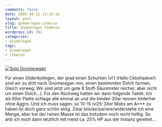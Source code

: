 ```yaml
---
comments: false
date: 2005-10-11 13:15:14
layout: post
slug: gnomeregan-itemrun
title: Gnomeregan Itemrun
wordpress_id: 701
categories:
- Gnomeregan
tags:
- Gnomeregan
- itemrun
---
```


[![Solo Gnomeregan](http://static.flickr.com/27/51111657_02d09db8c0.jpg)](http://www.flickr.com/photos/walsweer/51111657/)

Für einen Gildenkollegen, der grad einen Schurken lvl't (Hallo Ckbshadow!) sind wir zu dritt nach Gnomeregan rein, einen bestimmten Dolch farmen. Gleich vorweg: Wir sind jetzt um gute 8 Stoff-Säuretreter reicher, aber nicht um einen Dolch...). Für den Rückweg hatten wir dann folgende Taktik: Ich als 60er Platte schlage alle einmal an und die beiden 30er rennen hinterher ohne Aggro. Und ich muss sagen: so 10-15 lvl25-3Xer Mobs am A*** zu haben ist doch ganz schön eklig. Zwar blocke/pariere/widerstehe ich eine Menge, aber bei der reinen Masse ist das trotzdem noch recht heftig. So ahb ich mich dann letztlich mit meist ca. 25% HP aus der Instanz gerettet...
